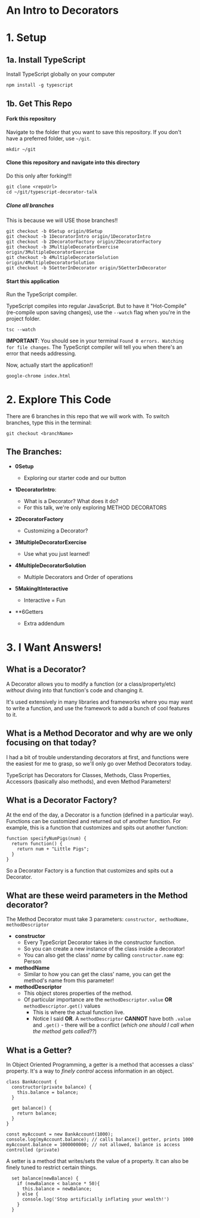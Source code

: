 # An Intro to Decorators

# 1. Setup

## 1a. Install TypeScript
Install TypeScript globally on your computer

```
npm install -g typescript
```


## 1b. Get This Repo

#### Fork this repository
Navigate to the folder that you want to save this repository.  If you don't have a preferred folder, use `~/git`.
```
mkdir ~/git
```

#### Clone this repository and navigate into this directory
Do this only after forking!!!
```
git clone <repoUrl>
cd ~/git/typescript-decorator-talk
```

##### Clone all branches
This is because we will USE those branches!!
```
git checkout -b 0Setup origin/0Setup
git checkout -b 1DecoratorIntro origin/1DecoratorIntro
git checkout -b 2DecoratorFactory origin/2DecoratorFactory
git checkout -b 3MultipleDecoratorExercise origin/3MultipleDecoratorExercise
git checkout -b 4MultipleDecoratorSolution origin/4MultipleDecoratorSolution
git checkout -b 5GetterInDecorator origin/5GetterInDecorator
```

#### Start this application
Run the TypeScript compiler.

TypeScript compiles into regular JavaScript.  But to have it "Hot-Compile" (re-compile upon saving changes), use the `--watch` flag when you're in the project folder.
```
tsc --watch
```
**IMPORTANT**: You should see in your terminal  `Found 0 errors. Watching for file changes`.  The TypeScript compiler will tell you when there's an error that needs addressing.

Now, actually start the application!!
```
google-chrome index.html
```

# 2. Explore This Code

There are 6 branches in this repo that we will work with.  To switch branches, type this in the terminal:
```
git checkout <branchName>
```

## The Branches:

- **0Setup**
  - Exploring our starter code and our button

- **1DecoratorIntro**:  
  - What is a Decorator?  What does it do? 
  - For this talk, we're only exploring METHOD DECORATORS

- **2DecoratorFactory**
  - Customizing a Decorator?

- **3MultipleDecoratorExercise**
  - Use what you just learned!

- **4MultipleDecoratorSolution**
  - Multiple Decorators and Order of operations

- **5MakingItInteractive**
  - Interactive = Fun

- **6Getters
  - Extra addendum


# 3. I Want Answers!

## What is a Decorator?

A Decorator allows you to modify a function (or a class/property/etc) *without* diving into that function's code and changing it.  

It's used extensively in many libraries and frameworks where you may want to write a function, and use the framework to add a bunch of cool features to it.

## What is a Method Decorator and why are we only focusing on that today?

I had a bit of trouble understanding decorators at first, and functions were the easiest for me to grasp, so we'll only go over Method Decorators today.

TypeScript has Decorators for Classes, Methods, Class Properties, Accessors (basically also methods), and even Method Parameters!

## What is a Decorator Factory?

At the end of the day, a Decorator is a function (defined in a particular way). Functions can be customized and returned out of another function.  For example, this is a function that customizes and spits out another function:
```
function specifyNumPigs(num) {
  return function() {
    return num + "Little Pigs";
  }
}
```
So a Decorator Factory is a function that customizes and spits out a Decorator.

## What are these weird parameters in the Method decorator?

The Method Decorator must take 3 parameters: `constructor, methodName, methodDescriptor`
- **constructor**
  - Every TypeScript Decorator takes in the constructor function.
  - So you can create a new instance of the class inside a decorator!
  - You can also get the class' *name* by calling `constructor.name` eg: Person
- **methodName**
  - Similar to how you can get the class' name, you can get the method's name from this parameter!
- **methodDescriptor**
  - This object stores properties of the method.
  - Of particular importance are the `methodDescriptor.value` **OR** `methodDescriptor.get()` values
    - This is where the actual function live.
    - Notice I said **OR**.  A `methodDescriptor` **CANNOT** have both `.value` and `.get()` - there will be a conflict (*which one should I call when the method gets called??*)

## What is a Getter?

In Object Oriented Programming, a getter is a method that accesses a class' property.  It's a way to *finely control* access information in an object.
```
class BankAccount {
  constructor(private balance) {
    this.balance = balance;
  }

  get balance() {
    return balance;
  }
}

const myAccount = new BankAccount(1000);
console.log(myAccount.balance); // calls balance() getter, prints 1000
myAccount.balance = 1000000000; // not allowed, balance is access controlled (private)
```

A setter is a method that writes/sets the value of a property.  It can also be finely tuned to restrict certain things.
```
  set balance(newBalance) {
    if (newBalance < balance * 50){
      this.balance = newBalance;
    } else {
      console.log('Stop artificially inflating your wealth!')
    }
  }
```